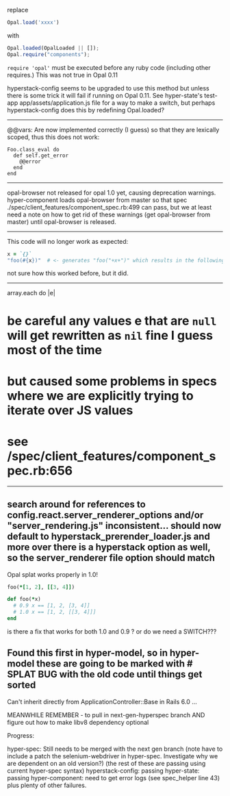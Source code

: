 replace

```javascript
Opal.load('xxxx')
```
with
```javascript
Opal.loaded(OpalLoaded || []);
Opal.require("components");
```


`require 'opal'` must be executed before any ruby code (including other requires.)  This was not true in Opal 0.11

hyperstack-config seems to be upgraded to use this method but unless there is some trick it will fail if running on Opal 0.11.  See hyper-state's test-app app/assets/application.js file for a way to make a switch, but perhaps hyperstack-config does this by redefining Opal.loaded?

------------

@@vars:  Are now implemented correctly (I guess) so that they are lexically scoped, thus this does not work:

```
Foo.class_eval do
  def self.get_error
    @@error
  end
end
```
-------------

opal-browser not released for opal 1.0 yet, causing deprecation warnings.  hyper-component loads opal-browser from master so that spec ./spec/client_features/component_spec.rb:499 can pass, but we at least need a note on how to get rid of these warnings (get opal-browser from master) until opal-browser is released.

------------

This code will no longer work as expected:

```ruby
x = `{}`
"foo(#{x})"  # <- generates "foo("+x+")" which results in the following string "foo([Object Object])"
```
not sure how this worked before, but it did.

------------

array.each do |e|
  # be careful any values e that are `null` will get rewritten as `nil` fine I guess most of the time
  # but caused some problems in specs where we are explicitly trying to iterate over JS values
  # see /spec/client_features/component_spec.rb:656


------------
  search around for references to config.react.server_renderer_options and/or "server_rendering.js"
  inconsistent... should now default to hyperstack_prerender_loader.js
  and more over there is a hyperstack option as well, so the server_renderer file option should match
------------

Opal splat works properly in 1.0!  

```ruby
foo(*[1, 2], [[3, 4]])

def foo(*x)
  # 0.9 x == [1, 2, [3, 4]]
  # 1.0 x == [1, 2, [[3, 4]]]
end
```

is there a fix that works for both 1.0 and 0.9 ? or do we need a SWITCH???

Found this first in hyper-model, so in hyper-model
these are going to be marked with # SPLAT BUG with the old code until things get sorted
------------

Can't inherit directly from ApplicationController::Base in Rails 6.0 ...


MEANWHILE REMEMBER - to pull in next-gen-hyperspec branch
AND figure out how to make libv8 dependency optional


Progress:

hyper-spec: Still needs to be merged with the next gen branch  (note have to include a patch the selenium-webdriver in hyper-spec.  Investigate why we are dependent on an old version?)
(the rest of these are passing using current hyper-spec syntax)
hyperstack-config: passing
hyper-state: passing
hyper-component: need to get error logs (see spec_helper line 43) plus plenty of other failures.
